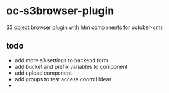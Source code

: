 # oc-s3browser-plugin
S3 object browser plugin with htm components for october-cms

## todo
- add more s3 settings to backend form
- add bucket and prefix variables to component
- add upload component
- add groups to test access control ideas
- 